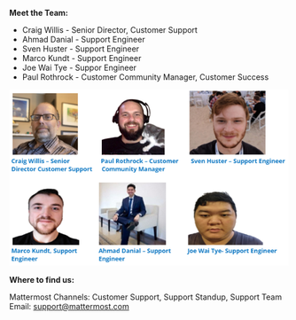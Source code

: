 **Meet the Team:**

* Craig Willis - Senior Director, Customer Support
* Ahmad Danial - Support Engineer
* Sven Huster - Support Engineer
* Marco Kundt - Support Engineer
* Joe Wai Tye - Suppor Engineer
* Paul Rothrock - Customer Community Manager, Customer Success

![](../../.gitbook/assets/Support-team-image-for-handbook.png)

**Where to find us:**

Mattermost Channels: Customer Support, Support Standup, Support Team
Email: support@mattermost.com

